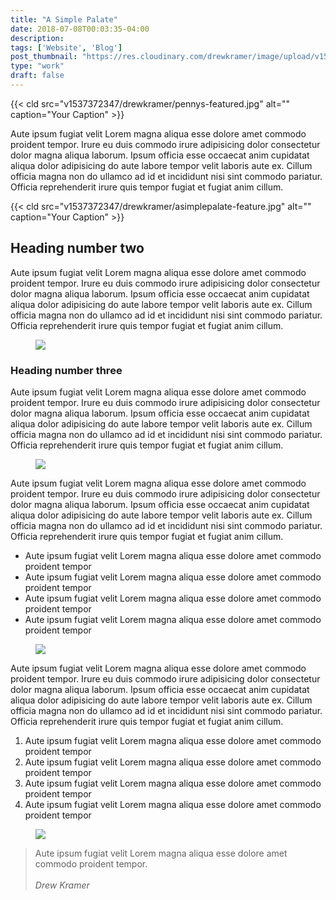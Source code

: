 ```yaml
---
title: "A Simple Palate"
date: 2018-07-08T00:03:35-04:00
description:
tags: ['Website', 'Blog']
post_thumbnail: "https://res.cloudinary.com/drewkramer/image/upload/v1537372347/drewkramer/asimplepalate-feature.jpg"
type: "work"
draft: false
---
```


{{< cld src="v1537372347/drewkramer/pennys-featured.jpg" alt="" caption="Your Caption" >}}

Aute ipsum fugiat velit Lorem magna aliqua esse dolore amet commodo proident tempor. Irure eu duis commodo irure adipisicing dolor consectetur dolor magna aliqua laborum. Ipsum officia esse occaecat anim cupidatat aliqua dolor adipisicing do aute labore tempor velit laboris aute ex. Cillum officia magna non do ullamco ad id et incididunt nisi sint commodo pariatur. Officia reprehenderit irure quis tempor fugiat et fugiat anim cillum.

{{< cld src="v1537372347/drewkramer/asimplepalate-feature.jpg" alt="" caption="Your Caption" >}}

## Heading number two
Aute ipsum fugiat velit Lorem magna aliqua esse dolore amet commodo proident tempor. Irure eu duis commodo irure adipisicing dolor consectetur dolor magna aliqua laborum. Ipsum officia esse occaecat anim cupidatat aliqua dolor adipisicing do aute labore tempor velit laboris aute ex. Cillum officia magna non do ullamco ad id et incididunt nisi sint commodo pariatur. Officia reprehenderit irure quis tempor fugiat et fugiat anim cillum.

<figure><img src="https://res.cloudinary.com/drewkramer/image/upload/v1537372347/drewkramer/asimplepalate-feature.jpg"></figure>

### Heading number three
Aute ipsum fugiat velit Lorem magna aliqua esse dolore amet commodo proident tempor. Irure eu duis commodo irure adipisicing dolor consectetur dolor magna aliqua laborum. Ipsum officia esse occaecat anim cupidatat aliqua dolor adipisicing do aute labore tempor velit laboris aute ex. Cillum officia magna non do ullamco ad id et incididunt nisi sint commodo pariatur. Officia reprehenderit irure quis tempor fugiat et fugiat anim cillum.

<figure><img src="https://res.cloudinary.com/drewkramer/image/upload/v1537372347/drewkramer/asimplepalate-feature.jpg"></figure>

Aute ipsum fugiat velit Lorem magna aliqua esse dolore amet commodo proident tempor. Irure eu duis commodo irure adipisicing dolor consectetur dolor magna aliqua laborum. Ipsum officia esse occaecat anim cupidatat aliqua dolor adipisicing do aute labore tempor velit laboris aute ex. Cillum officia magna non do ullamco ad id et incididunt nisi sint commodo pariatur. Officia reprehenderit irure quis tempor fugiat et fugiat anim cillum.

* Aute ipsum fugiat velit Lorem magna aliqua esse dolore amet commodo proident tempor
* Aute ipsum fugiat velit Lorem magna aliqua esse dolore amet commodo proident tempor
* Aute ipsum fugiat velit Lorem magna aliqua esse dolore amet commodo proident tempor
* Aute ipsum fugiat velit Lorem magna aliqua esse dolore amet commodo proident tempor

<figure><img src="https://res.cloudinary.com/drewkramer/image/upload/v1537372347/drewkramer/asimplepalate-feature.jpg"></figure>

Aute ipsum fugiat velit Lorem magna aliqua esse dolore amet commodo proident tempor. Irure eu duis commodo irure adipisicing dolor consectetur dolor magna aliqua laborum. Ipsum officia esse occaecat anim cupidatat aliqua dolor adipisicing do aute labore tempor velit laboris aute ex. Cillum officia magna non do ullamco ad id et incididunt nisi sint commodo pariatur. Officia reprehenderit irure quis tempor fugiat et fugiat anim cillum.

1. Aute ipsum fugiat velit Lorem magna aliqua esse dolore amet commodo proident tempor
2. Aute ipsum fugiat velit Lorem magna aliqua esse dolore amet commodo proident tempor
3. Aute ipsum fugiat velit Lorem magna aliqua esse dolore amet commodo proident tempor
4. Aute ipsum fugiat velit Lorem magna aliqua esse dolore amet commodo proident tempor


<figure><img src="https://res.cloudinary.com/drewkramer/image/upload/v1537372347/drewkramer/asimplepalate-feature.jpg"></figure>

> Aute ipsum fugiat velit Lorem magna aliqua esse dolore amet commodo proident tempor. <br><br>*Drew Kramer*